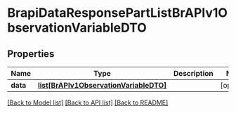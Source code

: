 # BrapiDataResponsePartListBrAPIv1ObservationVariableDTO

## Properties
Name | Type | Description | Notes
------------ | ------------- | ------------- | -------------
**data** | [**list[BrAPIv1ObservationVariableDTO]**](BrAPIv1ObservationVariableDTO.md) |  | [optional] 

[[Back to Model list]](../README.md#documentation-for-models) [[Back to API list]](../README.md#documentation-for-api-endpoints) [[Back to README]](../README.md)


